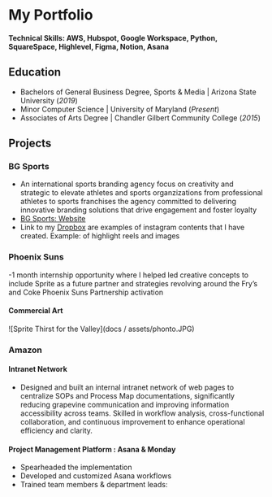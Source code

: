 # My Portfolio

#### Technical Skills: AWS, Hubspot, Google Workspace, Python, SquareSpace, Highlevel, Figma, Notion, Asana

## Education
- Bachelors of General Business Degree, Sports & Media | Arizona State University (_2019_) 
- Minor Computer Science | University of Maryland (_Present_)
- Associates of Arts Degree | Chandler Gilbert Community College (_2015_)

## Projects
### BG Sports
- An international sports branding agency focus on creativity and strategic to elevate athletes and sports organzizations from  professional athletes to sports franchises the agency committed to delivering innovative branding solutions that drive engagement and foster loyalty
- [BG Sports: Website](https://www.bgseinc.com)
- Link to my [Dropbox](https://www.dropbox.com/scl/fo/00rd5rmpf41rxwjgibaux/AJS9C5VICq_yFOPAgrYW46Y?rlkey=mcs2il5hg61ybh21awc6zf8k4&e=1&dl=0) are examples of instagram contents that I have created. Example: of highlight reels and images
  
### Phoenix Suns
-1 month internship opportunity where I helped led creative concepts to include Sprite as a future partner and strategies revolving around the Fry’s and Coke Phoenix Suns Partnership activation

#### Commercial Art 
![Sprite Thirst for the Valley](docs / assets/phonto.JPG)

### Amazon
#### Intranet Network
- Designed and built an internal intranet network of web pages to centralize SOPs and Process Map documentations, significantly reducing grapevine communication and improving information accessibility across teams. Skilled in workflow analysis, cross-functional collaboration, and continuous improvement to enhance operational efficiency and clarity. 

#### Project Management Platform : Asana & Monday
- Spearheaded the implementation
- Developed and customized Asana workflows
- Trained team members & department leads: 

